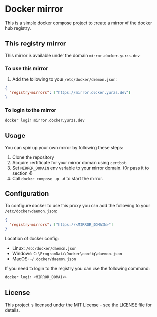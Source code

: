 # Docker mirror

This is a simple docker compose project to create a mirror of the docker hub registry. 

## This registry mirror

This mirror is available under the domain `mirror.docker.yurzs.dev`

### To use this mirror

1. Add the following to your `/etc/docker/daemon.json`:

```json
{
  "registry-mirrors": ["https://mirror.docker.yurzs.dev"]
}
```

### To login to the mirror

```bash
docker login mirror.docker.yurzs.dev
```

## Usage

You can spin up your own mirror by following these steps:

1. Clone the repository
2. Acquire certificate for your mirror domain using `certbot`.
3. Set `MIRROR_DOMAIN` env variable to your mirror domain. (Or pass it to section 4)
4. Call `docker compose up -d` to start the mirror.

## Configuration

To configure docker to use this proxy you can add the following to your `/etc/docker/daemon.json`:

```json
{
  "registry-mirrors": ["https://<MIRROR_DOMAIN>"]
}
```

Location of docker config:

- Linux: `/etc/docker/daemon.json`
- Windows: `C:\ProgramData\Docker\config\daemon.json`
- MacOS: `~/.docker/daemon.json`

If you need to login to the registry you can use the following command:

```bash
docker login <MIRROR_DOMAIN>
```

## License

This project is licensed under the MIT License - see the [LICENSE](LICENSE) file for details.
